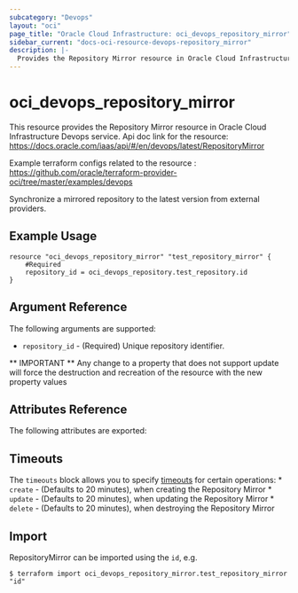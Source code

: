 ```yaml
---
subcategory: "Devops"
layout: "oci"
page_title: "Oracle Cloud Infrastructure: oci_devops_repository_mirror"
sidebar_current: "docs-oci-resource-devops-repository_mirror"
description: |-
  Provides the Repository Mirror resource in Oracle Cloud Infrastructure Devops service
---
```


# oci_devops_repository_mirror
This resource provides the Repository Mirror resource in Oracle Cloud Infrastructure Devops service.
Api doc link for the resource: https://docs.oracle.com/iaas/api/#/en/devops/latest/RepositoryMirror

Example terraform configs related to the resource : https://github.com/oracle/terraform-provider-oci/tree/master/examples/devops

Synchronize a mirrored repository to the latest version from external providers.


## Example Usage

```hcl
resource "oci_devops_repository_mirror" "test_repository_mirror" {
	#Required
	repository_id = oci_devops_repository.test_repository.id
}
```

## Argument Reference

The following arguments are supported:

* `repository_id` - (Required) Unique repository identifier.


** IMPORTANT **
Any change to a property that does not support update will force the destruction and recreation of the resource with the new property values

## Attributes Reference

The following attributes are exported:


## Timeouts

The `timeouts` block allows you to specify [timeouts](https://registry.terraform.io/providers/oracle/oci/latest/docs/guides/changing_timeouts) for certain operations:
	* `create` - (Defaults to 20 minutes), when creating the Repository Mirror
	* `update` - (Defaults to 20 minutes), when updating the Repository Mirror
	* `delete` - (Defaults to 20 minutes), when destroying the Repository Mirror


## Import

RepositoryMirror can be imported using the `id`, e.g.

```
$ terraform import oci_devops_repository_mirror.test_repository_mirror "id"
```

